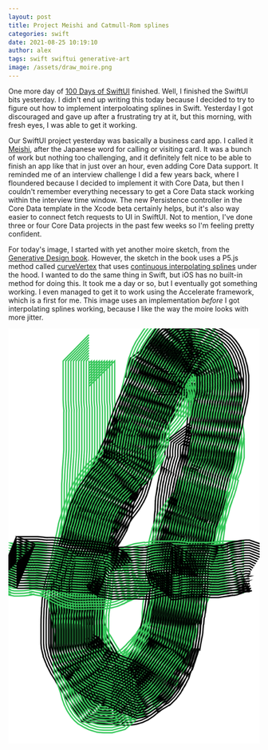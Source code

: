 ```yaml
---
layout: post
title: Project Meishi and Catmull-Rom splines
categories: swift
date: 2021-08-25 10:19:10
author: alex
tags: swift swiftui generative-art
image: /assets/draw_moire.png
---
```


One more day of [100 Days of SwiftUI](https://www.hackingwithswift.com/100/swiftui) finished. Well, I finished the SwiftUI bits yesterday. I didn't end up writing this today because I decided to try to figure out how to implement interpoloating splines in Swift. Yesterday I got discouraged and gave up after a frustrating try at it, but this morning, with fresh eyes, I was able to get it working.

Our SwiftUI project yesterday was basically a business card app. I called it [Meishi](https://en.wikipedia.org/wiki/Business_card#Japan), after the Japanese word for calling or visiting card. It was a bunch of work but nothing too challenging, and it definitely felt nice to be able to finish an app like that in just over an hour, even adding Core Data support. It reminded me of an interview challenge I did a few years back, where I floundered because I decided to implement it with Core Data, but then I couldn't remember everything necessary to get a Core Data stack working within the interview time window. The new Persistence controller in the Core Data template in the Xcode beta certainly helps, but it's also way easier to connect fetch requests to UI in SwiftUI. Not to mention, I've done three or four Core Data projects in the past few weeks so I'm feeling pretty confident.

For today's image, I started with yet another moire sketch, from the [Generative Design book](http://www.generative-gestaltung.de/2/). However, the sketch in the book uses a P5.js method called [curveVertex](https://p5js.org/reference/#/p5/curveVertex) that uses [continuous interpolating splines](https://en.wikipedia.org/wiki/Centripetal_Catmull–Rom_spline) under the hood. I wanted to do the same thing in Swift, but iOS has no built-in method for doing this. It took me a day or so, but I eventually got something working. I even managed to get it to work using the Accelerate framework, which is a first for me. This image uses an implementation _before_ I got interpolating splines working, because I like the way the moire looks with more jitter.

![Drawing with Moire](/assets/draw_moire.png)
